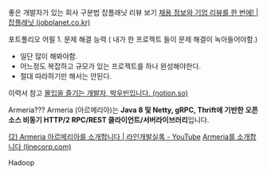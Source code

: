 좋은 개발자가 있는 회사 구분법
잡플래닛 리뷰 보기
[채용 정보와 기업 리뷰를 한 번에! | 잡플래닛 (jobplanet.co.kr)](https://www.jobplanet.co.kr/job)


포트폴리오 
어필 1. 문제 해결 능력  ( 내가 한 프로젝트 들이 문제 해결이 녹아들어야함.)
-  일단 많이 해봐야함.
-  어느정도 복잡하고 규모가 있는 프로젝트를 하나 완성해야한다.
-   절대 따라하기만 해서는 안된다.

이력서 참고
[몰입을 즐기는 개발자, 박우빈입니다. (notion.so)](https://www.notion.so/wbluke/c47951185f404835a982ef97041e59fd)

Armeria???
	Armeria (아르메리아)는 **Java 8 및 Netty, gRPC, Thrift에 기반한 오픈소스 비동기 HTTP/2 RPC/REST 클라이언트/서버라이브러리**입니다.

[(2) Armeria 아르메리아를 소개합니다 | 라인개발실록 - YouTube](https://www.youtube.com/watch?v=jlKb61lHOOw)
[Armeria를 소개합니다 (linecorp.com)](https://engineering.linecorp.com/ko/blog/introduce-armeria)

Hadoop


